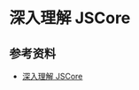 # 深入理解 JSCore

## 参考资料

-   [深入理解 JSCore](https://tech.meituan.com/2018/08/23/deep-understanding-of-jscore.html)
